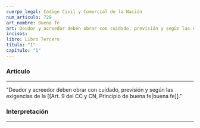 ```yaml
---
cuerpo_legal: Código Civil y Comercial de la Nación
num_articulo: 729
art_nombre: Buena fe
art: Deudor y acreedor deben obrar con cuidado, previsión y según las exigencias de la buena fe.
incisos: 
libro: Libro Tercero
título: "1"
capítulo: "1"
---
```

### Artículo
---
"Deudor y acreedor deben obrar con cuidado, previsión y según las exigencias de la [[Art. 9 del CC y CN, Principio de buena fe|buena fe]]."


### Interpretación
---
